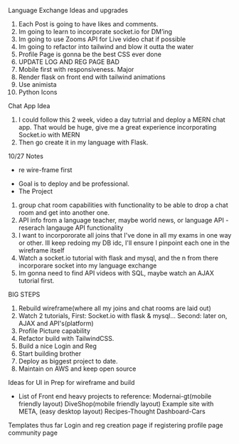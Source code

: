Language Exchange Ideas and upgrades

1. Each Post is going to have likes and comments.
2. Im going to learn to incorporate socket.io for DM’ing
3. Im going to use Zooms API for Live video chat if possible 
4. Im going to refactor into tailwind and blow it outta the water
5. Profile Page is gonna be the best CSS ever done 
6. UPDATE LOG AND REG PAGE BAD
7. Mobile first with responsiveness. Major
8. Render flask on front end with tailwind animations
9. Use animista 
10. Python Icons 



Chat App Idea
1. I could follow this 2 week, video a day tutrrial and deploy a MERN chat app. That would be huge, give me a great experience incorporating Socket.io with MERN
2. Then go create it in my language with Flask.

10/27 Notes
- re wire-frame first
* Goal is to deploy and be professional.
* The Project 
1. group chat room capabilities with functionality to be able to drop a chat room and get into another one.
2. API info from a language teacher, maybe world news, or language API - reserach langauge API functionality
3. I want to incorpororate all joins that I've done in all my exams in one way or other. Ill keep redoing my DB idc, I'll ensure I pinpoint each one in the wireframe itself
4. Watch a socket.io tutorial with flask and mysql, and the n from there incorporare socket into my language exchange 
5. Im gonna need to find API videos with SQL, maybe watch an AJAX tutorial first.

BIG STEPS
1. Rebuild wireframe(where all my joins and chat rooms are laid out)
2. Watch 2 tutorials, First: Socket.io with flask & mysql... Second: later on, AJAX and API's(platform)
3. Profile Picture capability
4. Refactor build with TailwindCSS.
5. Build a nice Login and Reg
6. Start building brother
7. Deploy as biggest project to date.
8. Maintain on AWS and keep open source


Ideas for UI in Prep for wireframe and build
* List of Front end heavy projects to reference:
    Modernai-gt(mobile friendly layout)
    DiveShop(mobile friendly layout)
    Example site with META, (easy desktop layout)
    Recipes-Thought Dashboard-Cars

Templates thus far
    Login and reg
    creation page if registering 
    profile page
    community page